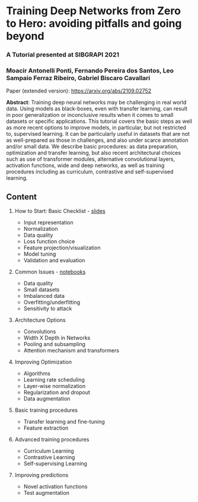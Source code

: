 # Training Deep Networks from Zero to Hero: avoiding pitfalls and going beyond

### A Tutorial presented at SIBGRAPI 2021

### Moacir Antonelli Ponti, Fernando Pereira dos Santos, Leo Sampaio Ferraz Ribeiro, Gabriel Biscaro Cavallari

Paper (extended version): https://arxiv.org/abs/2109.02752

**Abstract**: Training deep neural networks may be challenging in real world data. Using models as black-boxes, even with transfer learning, can result in poor generalization or inconclusive results when it comes to small datasets or specific applications. This tutorial covers the basic steps as well as more recent options to improve models, in particular, but not restricted to, supervised learning. It can be particularly useful in datasets that are not as well-prepared as those in challenges, and also under scarce annotation and/or small data. We describe basic procedures: as data preparation, optimization and transfer learning, but also recent architectural choices such as use of transformer modules, alternative convolutional layers, activation functions, wide and deep networks, as well as training procedures including as curriculum, contrastive and self-supervised learning.

## Content

1. How to Start: Basic Checklist - [slides](Part1-Moacir/sibgrapi_tutorial_21_Part_1_Moacir.pdf)
	* Input representation
	* Normalization
	* Data quality
	* Loss function choice
	* Feature projection/visualization
	* Model tuning
	* Validation and evaluation

2. Common Issues - [notebooks](Part1-Moacir/)
	* Data quality 
	* Small datasets
	* Imbalanced data
	* Overfitting/underfitting
	* Sensitivity to attack

3. Architecture Options
	* Convolutions
	* Width X Depth in Networks
	* Pooling and subsampling
	* Attention mechanism and transformers

4. Improving Optimization
	* Algorithms
	* Learning rate scheduling
	* Layer-wise normalization
	* Regularization and dropout
	* Data augmentation

5. Basic training procedures
	* Transfer learning and fine-tuning
	* Feature extraction

6. Advanced training procedures
	* Curriculum Learning
	* Contrastive Learning
	* Self-supervising Learning
	
7. Improving predictions
	* Novel activation functions
	* Test augmentation


